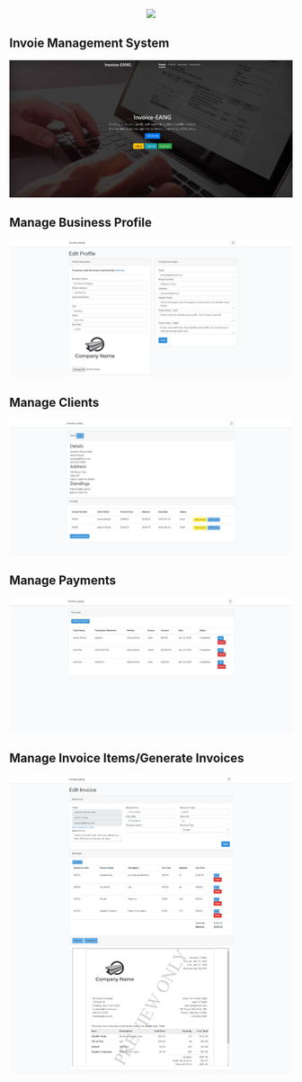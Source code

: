 <p align="center"><img src="https://laravel.com/assets/img/components/logo-laravel.svg"></p>


##  Invoie Management System

<img src="https://github.com/erwinangeles/Invoice-Management-System/raw/master/public/images/screenshot.JPG"/>

## Manage Business Profile
<img src="https://github.com/erwinangeles/Invoice-Management-System/raw/master/public/images/profile.JPG"/>

## Manage Clients
<img src="https://github.com/erwinangeles/Invoice-Management-System/raw/master/public/images/clients.JPG"/>

## Manage Payments
<img src="https://github.com/erwinangeles/Invoice-Management-System/raw/master/public/images/payments.JPG"/>

## Manage Invoice Items/Generate Invoices
<img src="https://github.com/erwinangeles/Invoice-Management-System/raw/master/public/images/invoices-manage.png"/>




